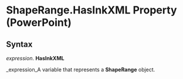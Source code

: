 
# ShapeRange.HasInkXML Property (PowerPoint)

## Syntax

 _expression_. **HasInkXML**

 _expression_A variable that represents a  **ShapeRange** object.

